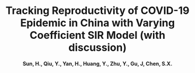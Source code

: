 ---
title: "Tracking Reproductivity of COVID-19 Epidemic in China with Varying Coefficient SIR Model (with discussion)"
collection: publications
permalink: /publication/2020_JDS
author: <strong>Sun, H.<strong>, Qiu, Y., Yan, H., Huang, Y., Zhu, Y., Gu, J, Chen, S.X.
conf: 'Journal of Data Science'
year: 2020
codeurl: https://github.com/sun-haoxuan/vSIR
paperurl: /publications/papers/2020_JDS.pdf
additional: true
---